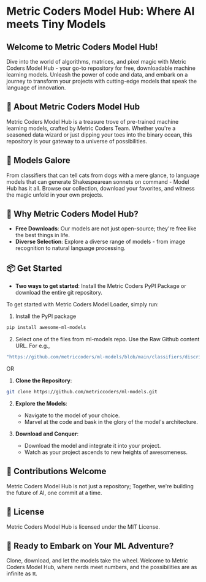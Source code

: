 # Metric Coders Model Hub: Where AI meets Tiny Models

## Welcome to Metric Coders Model Hub!

Dive into the world of algorithms, matrices, and pixel magic with Metric Coders Model Hub - your go-to repository for free, downloadable machine learning models. Unleash the power of code and data, and embark on a journey to transform your projects with cutting-edge models that speak the language of innovation.

## 🚀 About Metric Coders Model Hub

Metric Coders Model Hub is a treasure trove of pre-trained machine learning models, crafted by Metric Coders Team. Whether you're a seasoned data wizard or just dipping your toes into the binary ocean, this repository is your gateway to a universe of possibilities.

## 🤖 Models Galore

From classifiers that can tell cats from dogs with a mere glance, to language models that can generate Shakespearean sonnets on command - Model Hub has it all. Browse our collection, download your favorites, and witness the magic unfold in your own projects.

## 🧠 Why Metric Coders Model Hub?

- **Free Downloads**: Our models are not just open-source; they're free like the best things in life.
- **Diverse Selection**: Explore a diverse range of models - from image recognition to natural language processing.

## 📦 Get Started

- **Two ways to get started**: Install the Metric Coders PyPI Package or download the entire git repository.

To get started with Metric Coders Model Loader, simply run:

1. Install the PyPI package
```bash
pip install awesome-ml-models
```
2. Select one of the files from ml-models repo. Use the Raw Github content URL. For e.g.,
```bash
"https://github.com/metriccoders/ml-models/blob/main/classifiers/discriminant_analysis_109/model0.437902612044043_False_0.0029324921266509207/model.joblib"
```

OR

1. **Clone the Repository**:

```bash
git clone https://github.com/metriccoders/ml-models.git
```

2. **Explore the Models**:

   - Navigate to the model of your choice.
   - Marvel at the code and bask in the glory of the model's architecture.

3. **Download and Conquer**:

   - Download the model and integrate it into your project.
   - Watch as your project ascends to new heights of awesomeness.


## 🌟 Contributions Welcome

Metric Coders Model Hub is not just a repository; Together, we're building the future of AI, one commit at a time.

## 📜 License

Metric Coders Model Hub is licensed under the MIT License.

## 🚀 Ready to Embark on Your ML Adventure?

Clone, download, and let the models take the wheel. Welcome to Metric Coders Model Hub, where nerds meet numbers, and the possibilities are as infinite as π.

